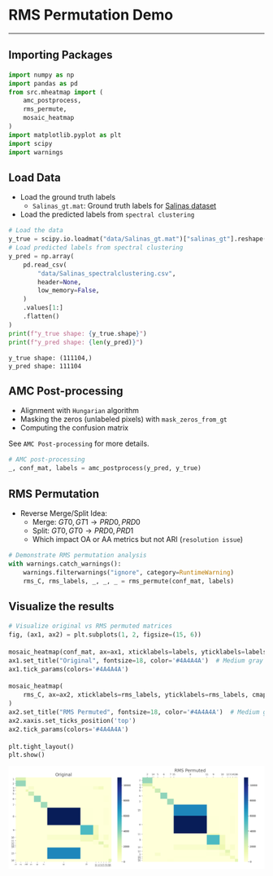# RMS Permutation Demo
---

## Importing Packages


```python
import numpy as np
import pandas as pd
from src.mheatmap import (
    amc_postprocess, 
    rms_permute, 
    mosaic_heatmap
)
import matplotlib.pyplot as plt
import scipy
import warnings
```

## Load Data

- Load the ground truth labels
    - `Salinas_gt.mat`: Ground truth labels for [Salinas dataset](http://www.ehu.eus/ccwintco/index.php/Hyperspectral_Remote_Sensing_Scenes)
- Load the predicted labels from `spectral clustering`


```python
# Load the data
y_true = scipy.io.loadmat("data/Salinas_gt.mat")["salinas_gt"].reshape(-1)
# Load predicted labels from spectral clustering
y_pred = np.array(
    pd.read_csv(
        "data/Salinas_spectralclustering.csv",
        header=None,
        low_memory=False,
    )
    .values[1:]
    .flatten()
)
print(f"y_true shape: {y_true.shape}")
print(f"y_pred shape: {len(y_pred)}")
```

    y_true shape: (111104,)
    y_pred shape: 111104


## AMC Post-processing

- Alignment with `Hungarian` algorithm
- Masking the zeros (unlabeled pixels) with `mask_zeros_from_gt`
- Computing the confusion matrix

See `AMC Post-processing` for more details.


```python
# AMC post-processing
_, conf_mat, labels = amc_postprocess(y_pred, y_true)
```

## RMS Permutation
- Reverse Merge/Split Idea:
    - Merge: $GT0, GT1 \rightarrow PRD0, PRD0$
    - Split: $GT0, GT0 \rightarrow PRD0, PRD1$
    - Which impact OA or AA metrics but not ARI (`resolution issue`)


```python
# Demonstrate RMS permutation analysis
with warnings.catch_warnings():
    warnings.filterwarnings("ignore", category=RuntimeWarning)
    rms_C, rms_labels, _, _, _ = rms_permute(conf_mat, labels)
```

## Visualize the results


```python
# Visualize original vs RMS permuted matrices
fig, (ax1, ax2) = plt.subplots(1, 2, figsize=(15, 6))

mosaic_heatmap(conf_mat, ax=ax1, xticklabels=labels, yticklabels=labels, cmap="YlGnBu")
ax1.set_title("Original", fontsize=18, color='#4A4A4A')  # Medium gray
ax1.tick_params(colors='#4A4A4A')

mosaic_heatmap(
    rms_C, ax=ax2, xticklabels=rms_labels, yticklabels=rms_labels, cmap="YlGnBu"
)
ax2.set_title("RMS Permuted", fontsize=18, color='#4A4A4A')  # Medium gray
ax2.xaxis.set_ticks_position('top')
ax2.tick_params(colors='#4A4A4A')

plt.tight_layout()
plt.show()
```


    
![png](images/rms_permutation.png)
    

